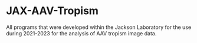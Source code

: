# JAX-AAV-Tropism
All programs that were developed within the Jackson Laboratory for the use during 2021-2023 for the analysis of AAV tropism image data.
